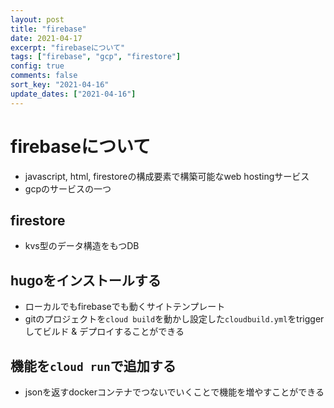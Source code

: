 ```yaml
---
layout: post
title: "firebase"
date: 2021-04-17
excerpt: "firebaseについて"
tags: ["firebase", "gcp", "firestore"]
config: true
comments: false
sort_key: "2021-04-16"
update_dates: ["2021-04-16"]
---
```


# firebaseについて
 - javascript, html, firestoreの構成要素で構築可能なweb hostingサービス
 - gcpのサービスの一つ
 
## firestore
 - kvs型のデータ構造をもつDB

## hugoをインストールする
 - ローカルでもfirebaseでも動くサイトテンプレート
 - gitのプロジェクトを`cloud build`を動かし設定した`cloudbuild.yml`をtriggerしてビルド & デプロイすることができる

## 機能を`cloud run`で追加する
 - jsonを返すdockerコンテナでつないでいくことで機能を増やすことができる
